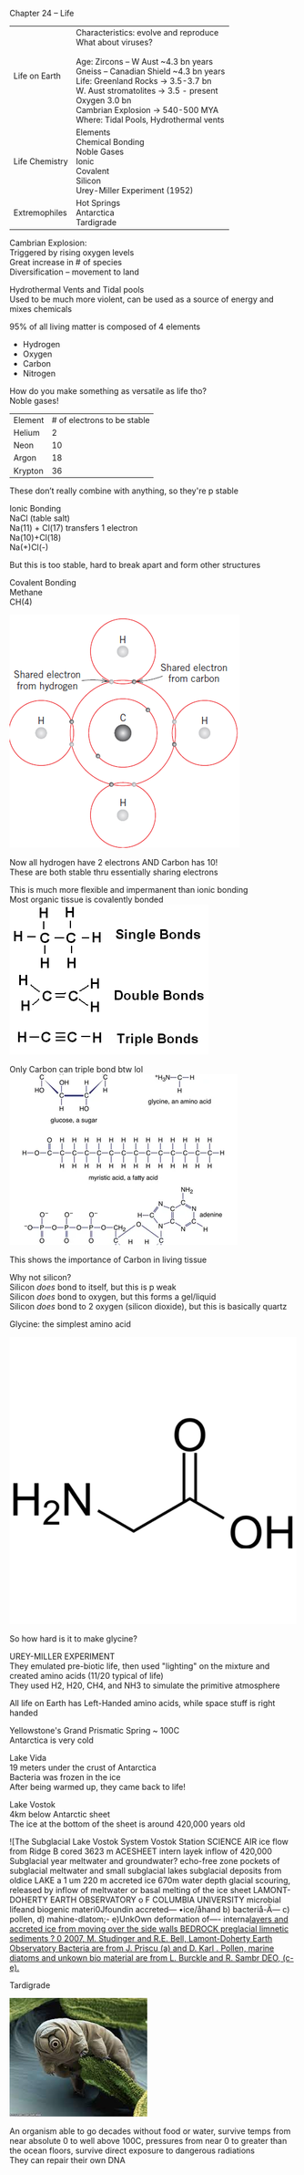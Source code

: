Chapter 24 – Life
 
|   |   |
|---|---|
|Life on Earth|Characteristics: evolve and reproduce  <br>What about viruses?  <br>  <br>Age: Zircons – W Aust ~4.3 bn years  <br>Gneiss – Canadian Shield ~4.3 bn years  <br>Life: Greenland Rocks -> 3.5-3.7 bn  <br>W. Aust stromatolites -> 3.5 - present  <br>Oxygen 3.0 bn  <br>Cambrian Explosion -> 540-500 MYA  <br>Where: Tidal Pools, Hydrothermal vents|
|Life Chemistry|Elements  <br>Chemical Bonding  <br>Noble Gases  <br>Ionic  <br>Covalent  <br>Silicon  <br>Urey-Miller Experiment (1952)|
|Extremophiles|Hot Springs  <br>Antarctica  <br>Tardigrade|
 
Cambrian Explosion:  
Triggered by rising oxygen levels  
Great increase in # of species  
Diversification – movement to land
 
Hydrothermal Vents and Tidal pools  
Used to be much more violent, can be used as a source of energy and mixes chemicals
 
95% of all living matter is composed of 4 elements

- Hydrogen
- Oxygen
- Carbon
- Nitrogen
 
How do you make something as versatile as life tho?  
Noble gases!

|   |   |
|---|---|
|Element|# of electrons to be stable|
|Helium|2|
|Neon|10|
|Argon|18|
|Krypton|36|
 
These don’t really combine with anything, so they're p stable
 
Ionic Bonding  
NaCl (table salt)  
Na(11) + Cl(17) transfers 1 electron  
Na(10)+Cl(18)  
Na(+)Cl(-)
 
But this is too stable, hard to break apart and form other structures
 
Covalent Bonding  
Methane  
CH(4)

![Shared electron from hydrogen o O c o O Shared electron from carbon o ](SEM2/ASTR161/Day%2024.md%201/Exported%20image%2020240525203945-0.png)  

Now all hydrogen have 2 electrons AND Carbon has 10!  
These are both stable thru essentially sharing electrons
 
This is much more flexible and impermanent than ionic bonding  
Most organic tissue is covalently bonded
 ![Single Bonds Double Bonds Triple Bonds ](SEM2/ASTR161/Day%2024.md%201/Exported%20image%2020240525203945-1.png)  

Only Carbon can triple bond btw lol
 ![OH glucose, a sugar C—C— glycine, an amino acid c—c— —c—c C myristic acid, a fatty acid O—P— P—O adenine ](SEM2/ASTR161/Day%2024.md%201/Exported%20image%2020240525203945-2.png)  

This shows the importance of Carbon in living tissue
 
Why not silicon?  
Silicon *does* bond to itself, but this is p weak  
Silicon *does* bond to oxygen, but this forms a gel/liquid  
Silicon *does* bond to 2 oxygen (silicon dioxide), but this is basically quartz
 
Glycine: the simplest amino acid

![Exported image](SEM2/ASTR161/Day%2024.md%201/Exported%20image%2020240525203945-3.png)  

So how hard is it to make glycine?
 
UREY-MILLER EXPERIMENT  
They emulated pre-biotic life, then used "lighting" on the mixture and created amino acids (11/20 typical of life)  
They used H2, H20, CH4, and NH3 to simulate the primitive atmosphere
 
All life on Earth has Left-Handed amino acids, while space stuff is right handed
 
Yellowstone's Grand Prismatic Spring ~ 100C  
Antarctica is very cold
 
Lake Vida  
19 meters under the crust of Antarctica  
Bacteria was frozen in the ice  
After being warmed up, they came back to life!
 
Lake Vostok  
4km below Antarctic sheet  
The ice at the bottom of the sheet is around 420,000 years old

![The Subglacial Lake Vostok System Vostok Station SCIENCE AIR ice flow from Ridge B cored 3623 m ACESHEET intern layek inflow of 420,000 Subglacial year meltwater and groundwater? echo-free zone pockets of subglacial meltwater and small subglacial lakes subglacial deposits from oldice LAKE a 1 um 220 m accreted ice 670m water depth glacial scouring, released by inflow of meltwater or basal melting of the ice sheet LAMONT-DOHERTY EARTH OBSERVATORY o F COLUMBIA UNIVERSITY microbial lifeand biogenic materi0Jfoundin accreted— •ice/åhand b) bacteriå-Ä— c) pollen, d) mahine-dlatom;- e)UnkOwn deformation of—- interna[layers and accreted ice from moving over the side walls BEDROCK preglacial limnetic sediments ? 0 2007, M. Studinger and R.E. Bell, Lamont-Doherty Earth Observatory Bacteria are from J. Priscu (a) and D. Karl . Pollen, marine diatoms and unkown bio material are from L. Burckle and R. Sambr DEO, (c-e). ](Exported%20image%2020240525203945-4.png)  

Tardigrade

![Exported image](Exported%20image%2020240525203945-5.png)  

An organism able to go decades without food or water, survive temps from near absolute 0 to well above 100C, pressures from near 0 to greater than the ocean floors, survive direct exposure to dangerous radiations  
They can repair their own DNA